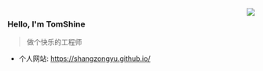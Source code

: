 <img align="right" src="https://github-readme-stats.vercel.app/api?username=shangzongyu&show_icons=true&icon_color=805AD5&text_color=718096&bg_color=ffffff&hide_title=true" />

### Hello, I'm  TomShine

> 做个快乐的工程师

- 个人网站: https://shangzongyu.github.io/
